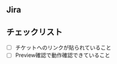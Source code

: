 ## Jira

<!-- 
チケットへのリンクを貼ってください 
https://design-note.atlassian.net/browse/DES-XXX
-->

## チェックリスト

- [ ] チケットへのリンクが貼られていること
- [ ] Preview確認で動作確認できていること
